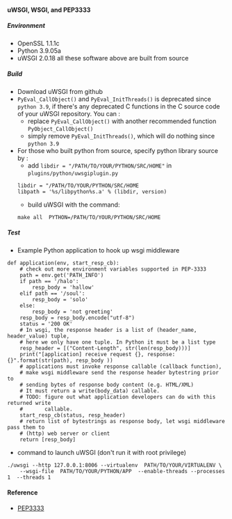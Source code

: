 #### uWSGI, WSGI, and PEP3333

##### Environment

* OpenSSL 1.1.1c
* Python 3.9.05a
* uWSGI 2.0.18
all these software above are built from source


##### Build

* Download uWSGI from github
* `PyEval_CallObject()` and `PyEval_InitThreads()` is deprecated since `python 3.9`, if  there's any deprecated C functions in the C source code of your uWSGI repository. You can :
   * replace `PyEval_CallObject()` with another recommended function `PyObject_CallObject()`
   * simply remove `PyEval_InitThreads()`, which will do nothing since `python 3.9`
* For those who built python from source, specify python library source by :
   * add `libdir = "/PATH/TO/YOUR/PYTHON/SRC/HOME"` in `plugins/python/uwsgiplugin.py`
   ```
   libdir = "/PATH/TO/YOUR/PYTHON/SRC/HOME
   libpath = '%s/libpython%s.a' % (libdir, version)
   ```
   * build uWSGI with the command:
   ```
   make all  PYTHON=/PATH/TO/YOUR/PYTHON/SRC/HOME
   ```




##### Test

* Example Python application to hook up wsgi middleware

```
def application(env, start_resp_cb):
    # check out more environment variables supported in PEP-3333
    path = env.get('PATH_INFO')
    if path == '/halo':
        resp_body = 'hallow'
    elif path == '/soul':
        resp_body = 'solo'
    else:
        resp_body = 'not greeting'
    resp_body = resp_body.encode("utf-8")
    status = '200 OK'
    # In wsgi, the response header is a list of (header_name, header_value) tuple,
    # here we only have one tuple. In Python it must be a list type
    resp_header = [("Content-Length", str(len(resp_body)))]
    print("[application] receive request {}, response: {}".format(str(path), resp_body ))
    # applications must invoke response callable (callback function),
    # make wsgi middleware send the response header bytestring prior to
    # sending bytes of response body content (e.g. HTML/XML)
    # It must return a write(body_data) callable.
    # TODO: figure out what application developers can do with this returned write
    #       callable.
    start_resp_cb(status, resp_header)
    # return list of bytestrings as response body, let wsgi middleware pass them to
    # (http) web server or client
    return [resp_body]
```


* command to launch uWSGI (don't run it with root privilege)

```
./uwsgi --http 127.0.0.1:8006 --virtualenv  PATH/TO/YOUR/VIRTUALENV \
    --wsgi-file  PATH/TO/YOUR/PYTHON/APP  --enable-threads --processes 1  --threads 1
```



#### Reference

* [PEP3333](https://www.python.org/dev/peps/pep-3333/)


